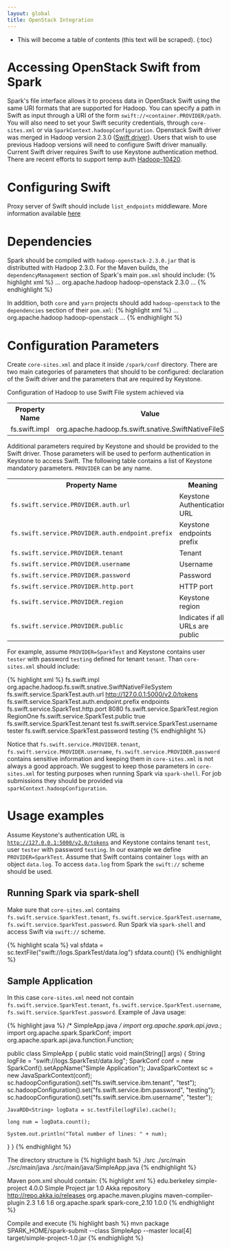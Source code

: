 ```yaml
---
layout: global
title: OpenStack Integration
---
```


* This will become a table of contents (this text will be scraped).
{:toc}


# Accessing OpenStack Swift from Spark

Spark's file interface allows it to process data in OpenStack Swift using the same URI 
formats that are supported for Hadoop. You can specify a path in Swift as input through a 
URI of the form <code>swift://<container.PROVIDER/path</code>. You will also need to set your 
Swift security credentials, through <code>core-sites.xml</code> or via
<code>SparkContext.hadoopConfiguration</code>. 
Openstack Swift driver was merged in Hadoop version 2.3.0
([Swift driver](https://issues.apache.org/jira/browse/HADOOP-8545)).
Users that wish to use previous Hadoop versions will need to configure Swift driver manually.
Current Swift driver requires Swift to use Keystone authentication method. There are recent efforts
to support temp auth [Hadoop-10420](https://issues.apache.org/jira/browse/HADOOP-10420).

# Configuring Swift 
Proxy server of Swift should include <code>list_endpoints</code> middleware. More information
available
[here](https://github.com/openstack/swift/blob/master/swift/common/middleware/list_endpoints.py)

# Dependencies

Spark should be compiled with <code>hadoop-openstack-2.3.0.jar</code> that is distributted with
Hadoop 2.3.0. For the Maven builds, the <code>dependencyManagement</code> section of Spark's main
<code>pom.xml</code> should include:
{% highlight xml %}
<dependencyManagement>
  ...
  <dependency>
    <groupId>org.apache.hadoop</groupId>
    <artifactId>hadoop-openstack</artifactId>
    <version>2.3.0</version>
  </dependency>
  ...
</dependencyManagement>
{% endhighlight %}

In addition, both <code>core</code> and <code>yarn</code> projects should add
<code>hadoop-openstack</code> to the <code>dependencies</code> section of their
<code>pom.xml</code>:
{% highlight xml %}
<dependencies>
  ...
  <dependency>
    <groupId>org.apache.hadoop</groupId>
    <artifactId>hadoop-openstack</artifactId>
  </dependency>
  ...
</dependencies>
{% endhighlight %}

# Configuration Parameters

Create <code>core-sites.xml</code> and place it inside <code>/spark/conf</code> directory.
There are two main categories of parameters that should to be configured: declaration of the
Swift driver and the parameters that are required by Keystone. 

Configuration of Hadoop to use Swift File system achieved via 
<table class="table">
<tr><th>Property Name</th><th>Value</th></tr>
<tr>
  <td>fs.swift.impl</td>
  <td>org.apache.hadoop.fs.swift.snative.SwiftNativeFileSystem</td>
<tr>
</table>

Additional parameters required by Keystone and should be provided to the Swift driver. Those 
parameters will be used to perform authentication in Keystone to access Swift. The following table 
contains a list of Keystone mandatory parameters. <code>PROVIDER</code> can be any name.

<table class="table">
<tr><th>Property Name</th><th>Meaning</th><th>Required</th></tr>
<tr>
  <td><code>fs.swift.service.PROVIDER.auth.url</code></td>
  <td>Keystone Authentication URL</td>
  <td>Mandatory</td>
</tr>
<tr>
  <td><code>fs.swift.service.PROVIDER.auth.endpoint.prefix</code></td>
  <td>Keystone endpoints prefix</td>
  <td>Optional</td>
</tr>
<tr>
  <td><code>fs.swift.service.PROVIDER.tenant</code></td>
  <td>Tenant</td>
  <td>Mandatory</td>
</tr>
<tr>
  <td><code>fs.swift.service.PROVIDER.username</code></td>
  <td>Username</td>
  <td>Mandatory</td>
</tr>
<tr>
  <td><code>fs.swift.service.PROVIDER.password</code></td>
  <td>Password</td>
  <td>Mandatory</td>
</tr>
<tr>
  <td><code>fs.swift.service.PROVIDER.http.port</code></td>
  <td>HTTP port</td>
  <td>Mandatory</td>
</tr>
<tr>
  <td><code>fs.swift.service.PROVIDER.region</code></td>
  <td>Keystone region</td>
  <td>Mandatory</td>
</tr>
<tr>
  <td><code>fs.swift.service.PROVIDER.public</code></td>
  <td>Indicates if all URLs are public</td>
  <td>Mandatory</td>
</tr>
</table>

For example, assume <code>PROVIDER=SparkTest</code> and Keystone contains user <code>tester</code> with password <code>testing</code>
defined for tenant <code>tenant</code>. Than <code>core-sites.xml</code> should include:

{% highlight xml %}
<configuration>
  <property>
    <name>fs.swift.impl</name>
    <value>org.apache.hadoop.fs.swift.snative.SwiftNativeFileSystem</value>
  </property>
  <property>
    <name>fs.swift.service.SparkTest.auth.url</name>
    <value>http://127.0.0.1:5000/v2.0/tokens</value>
  </property>
  <property>
    <name>fs.swift.service.SparkTest.auth.endpoint.prefix</name>
    <value>endpoints</value>
  </property>
    <name>fs.swift.service.SparkTest.http.port</name>
    <value>8080</value>
  </property>
  <property>
    <name>fs.swift.service.SparkTest.region</name>
    <value>RegionOne</value>
  </property>
  <property>
    <name>fs.swift.service.SparkTest.public</name>
    <value>true</value>
  </property>
  <property>
    <name>fs.swift.service.SparkTest.tenant</name>
    <value>test</value>
  </property>
  <property>
    <name>fs.swift.service.SparkTest.username</name>
    <value>tester</value>
  </property>
  <property>
    <name>fs.swift.service.SparkTest.password</name>
    <value>testing</value>
  </property>
</configuration>
{% endhighlight %}

Notice that
<code>fs.swift.service.PROVIDER.tenant</code>,
<code>fs.swift.service.PROVIDER.username</code>, 
<code>fs.swift.service.PROVIDER.password</code> contains sensitive information and keeping them in
<code>core-sites.xml</code> is not always a good approach.
We suggest to keep those parameters in <code>core-sites.xml</code> for testing purposes when running Spark
via <code>spark-shell</code>.
For job submissions they should be provided via <code>sparkContext.hadoopConfiguration</code>.

# Usage examples

Assume Keystone's authentication URL is <code>http://127.0.0.1:5000/v2.0/tokens</code> and Keystone contains tenant <code>test</code>, user <code>tester</code> with password <code>testing</code>. In our example we define <code>PROVIDER=SparkTest</code>. Assume that Swift contains container <code>logs</code> with an object <code>data.log</code>. To access <code>data.log</code> from Spark the <code>swift://</code> scheme should be used.


## Running Spark via spark-shell

Make sure that <code>core-sites.xml</code> contains <code>fs.swift.service.SparkTest.tenant</code>, <code>fs.swift.service.SparkTest.username</code>, 
<code>fs.swift.service.SparkTest.password</code>. Run Spark via <code>spark-shell</code> and access Swift via <code>swift://</code> scheme.

{% highlight scala %}
val sfdata = sc.textFile("swift://logs.SparkTest/data.log")
sfdata.count()
{% endhighlight %}


## Sample Application

In this case <code>core-sites.xml</code> need not contain <code>fs.swift.service.SparkTest.tenant</code>, <code>fs.swift.service.SparkTest.username</code>, 
<code>fs.swift.service.SparkTest.password</code>. Example of Java usage:

{% highlight java %}
/* SimpleApp.java */
import org.apache.spark.api.java.*;
import org.apache.spark.SparkConf;
import org.apache.spark.api.java.function.Function;

public class SimpleApp {
  public static void main(String[] args) {
    String logFile = "swift://logs.SparkTest/data.log";
    SparkConf conf = new SparkConf().setAppName("Simple Application");
    JavaSparkContext sc = new JavaSparkContext(conf);
    sc.hadoopConfiguration().set("fs.swift.service.ibm.tenant", "test");
    sc.hadoopConfiguration().set("fs.swift.service.ibm.password", "testing");
    sc.hadoopConfiguration().set("fs.swift.service.ibm.username", "tester");
    
    JavaRDD<String> logData = sc.textFile(logFile).cache();

    long num = logData.count();

    System.out.println("Total number of lines: " + num);
  }
}
{% endhighlight %}

The directory structure is 
{% highlight bash %}
./src
./src/main
./src/main/java
./src/main/java/SimpleApp.java
{% endhighlight %}

Maven pom.xml should contain:
{% highlight xml %}
<project>
  <groupId>edu.berkeley</groupId>
  <artifactId>simple-project</artifactId>
  <modelVersion>4.0.0</modelVersion>
  <name>Simple Project</name>
  <packaging>jar</packaging>
  <version>1.0</version>
  <repositories>
  <repository>
    <id>Akka repository</id>
    <url>http://repo.akka.io/releases</url>
  </repository>
  </repositories>
  <build>
	  <plugins>
	    <plugin>
	      <groupId>org.apache.maven.plugins</groupId>
	      <artifactId>maven-compiler-plugin</artifactId>
	      <version>2.3</version>
	      <configuration>
          <source>1.6</source>
          <target>1.6</target>
	      </configuration>
	    </plugin>
	  </plugins>
  </build>
  <dependencies>
	  <dependency> <!-- Spark dependency -->
	    <groupId>org.apache.spark</groupId>
	    <artifactId>spark-core_2.10</artifactId>
	    <version>1.0.0</version>
	  </dependency>
  </dependencies>
</project>
{% endhighlight %}

Compile and execute
{% highlight bash %}
mvn package
SPARK_HOME/spark-submit --class SimpleApp --master local[4] target/simple-project-1.0.jar
{% endhighlight %}

